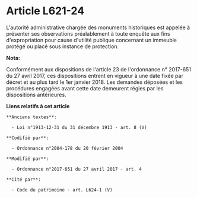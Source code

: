 # Article L621-24

L'autorité administrative chargée des monuments historiques est appelée à présenter ses observations préalablement à toute
enquête aux fins d'expropriation pour cause d'utilité publique concernant un immeuble protégé ou placé sous instance de
protection.

**Nota:**

Conformément aux dispositions de l'article 23 de l'ordonnance n° 2017-651 du 27 avril 2017, ces dispositions entrent en
vigueur à une date fixée par décret et au plus tard le 1er janvier 2018. Les demandes déposées et les procédures engagées
avant cette date demeurent régies par les dispositions antérieures.

**Liens relatifs à cet article**

	**Anciens textes**:

	  - Loi n°1913-12-31 du 31 décembre 1913 - art. 8 (V)

	**Codifié par**:

	  - Ordonnance n°2004-178 du 20 février 2004

	**Modifié par**:

	  - Ordonnance n°2017-651 du 27 avril 2017 - art. 4

	**Cité par**:

	  - Code du patrimoine - art. L624-1 (V)
